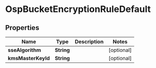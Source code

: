 # OspBucketEncryptionRuleDefault

## Properties
Name | Type | Description | Notes
------------ | ------------- | ------------- | -------------
**sseAlgorithm** | **String** |  |  [optional]
**kmsMasterKeyId** | **String** |  |  [optional]
